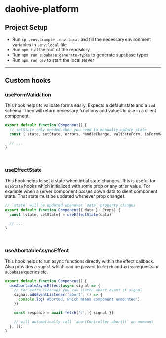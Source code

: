 # daohive-platform

## Project Setup
- Run `cp .env.example .env.local` and fill the necessary environment variables in `.env.local` file
- Run `npm i` at the root of the repository
- Run `npm run supabase:generate-types` to generate supabase types
- Run `npm run dev` to start the local server

---

## Custom hooks

### useFormValidation
This hook helps to validate forms easily. Expects a default state and a `zod` schema. Then will return necessary functions and values to use in a client component.

```ts
export default function Component() {
  // setState only needed when you need to manually update state
  const { state, setState, errors, handleChange, validateForm, isFormValid } = useFormValidation(initialState, Schema)

  // ...
}
```

<br>

### useEffectState
This hook helps to set a state when initial state changes. This is useful for `useState` hooks which initialized with some prop or any other value. For example when a server component passes down data to client component state. That state must be updated whenever prop changes.

```ts
// `state` will be updated whenever `data` property changes
export default function Component({ data }: Props) {
  const [state, setState] = useEffectState(data)

  // ...
}
```

<br>

### useAbortableAsyncEffect
This hook helps to run async functions directly within the effect callback. Also provides a `signal` which can be passed to `fetch` and `axios` requests or `supabase` queries etc.

```ts
export default function Component() {
  useAbortableAsyncEffect(async signal => {
    // for extra cleanups you can listen abort event of signal
    signal.addEventListener('abort', () => {
      console.log('Aborted, which means component unmounted')
    })

    const response = await fetch('/', { signal })

    // will automatically call `abortController.abort()` on unmount
  }, [])
}
```